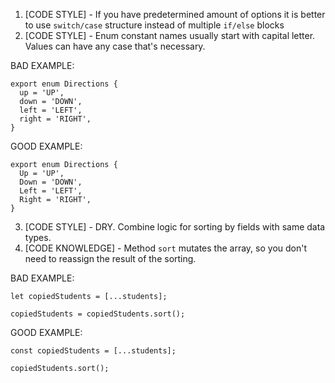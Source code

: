 1. [CODE STYLE] - If you have predetermined amount of options it is better to use ```switch/case``` structure instead
of multiple ```if/else``` blocks
2. [CODE STYLE] - Enum constant names usually start with capital letter. Values can have any case that's necessary.

BAD EXAMPLE:
```
export enum Directions {
  up = 'UP',
  down = 'DOWN',
  left = 'LEFT',
  right = 'RIGHT',
}
```

GOOD EXAMPLE:
```
export enum Directions {
  Up = 'UP',
  Down = 'DOWN',
  Left = 'LEFT',
  Right = 'RIGHT',
}
```

3. [CODE STYLE] - DRY. Combine logic for sorting by fields with same data types.
4. [CODE KNOWLEDGE] - Method `sort` mutates the array, so you don't need to reassign the result of the sorting.

BAD EXAMPLE:
```
let copiedStudents = [...students];

copiedStudents = copiedStudents.sort();
```


GOOD EXAMPLE:
```
const copiedStudents = [...students];

copiedStudents.sort();
```



